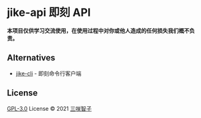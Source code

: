 # jike-api 即刻 API

**本项目仅供学习交流使用，在使用过程中对你或他人造成的任何损失我们概不负责。**

## Alternatives

- [jike-cli](https://github.com/junbaor/jike-cli) - 即刻命令行客户端

## License

[GPL-3.0](./LICENSE) License © 2021 [三咲智子](https://github.com/sxzz)
